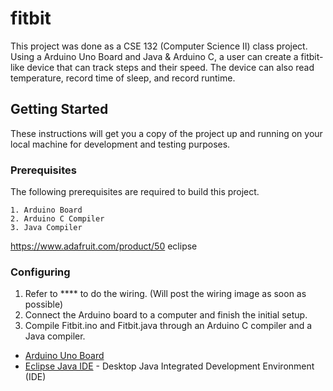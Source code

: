 # fitbit

This project was done as a CSE 132 (Computer Science II) class project. Using a Arduino Uno Board and Java & Arduino C, a user can create a fitbit-like device that can track steps and their speed. The device can also read temperature, record time of sleep, and record runtime.

## Getting Started

These instructions will get you a copy of the project up and running on your local machine for development and testing purposes.

### Prerequisites

The following prerequisites are required to build this project.

```
1. Arduino Board
2. Arduino C Compiler
3. Java Compiler
```
https://www.adafruit.com/product/50
eclipse
### Configuring

1. Refer to **** to do the wiring. (Will post the wiring image as soon as possible)
2. Connect the Arduino board to a computer and finish the initial setup.
3. Compile Fitbit.ino and Fitbit.java through an Arduino C compiler and a Java compiler.

* [Arduino Uno Board](https://www.adafruit.com/product/50)
* [Eclipse Java IDE](https://eclipse.org/ide/) - Desktop Java Integrated Development Environment (IDE)
